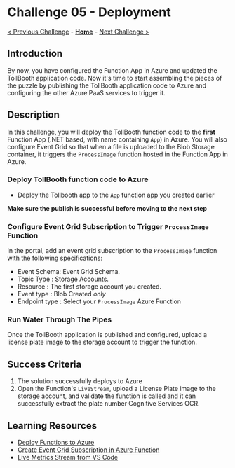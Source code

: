 # Challenge 05 - Deployment

[< Previous Challenge](./Challenge-04.md) - **[Home](../README.md)** - [Next Challenge >](./Challenge-06.md)

## Introduction

By now, you have configured the Function App in Azure and updated the TollBooth application code. Now it's time to start assembling the pieces of the puzzle by publishing the TollBooth application code to Azure and configuring the other Azure PaaS services to trigger it. 

## Description

In this challenge, you will deploy the TollBooth function code to the **first** Function App (.NET based, with name containing `App`) in Azure.  You will also configure Event Grid so that when a file is uploaded to the Blob Storage container, it triggers the `ProcessImage` function hosted in the Function App in Azure.

### Deploy TollBooth function code to Azure

- Deploy the Tollbooth app to the `App` function app you created earlier

**Make sure the publish is successful before moving to the next step**

### Configure Event Grid Subscription to Trigger `ProcessImage` Function

In the portal, add an event grid subscription to the `ProcessImage` function with the following specifications:
- Event Schema: Event Grid Schema.
- Topic Type : Storage Accounts.
- Resource : The first storage account you created.
- Event type : Blob Created _only_
- Endpoint type : Select your `ProcessImage` Azure Function

### Run Water Through The Pipes

Once the TollBooth application is published and configured, upload a license plate image to the storage account to trigger the function.

## Success Criteria

1. The solution successfully deploys to Azure
2. Open the Function's `LiveStream`, upload a License Plate image to the storage account, and validate the function is called and it can successfully extract the plate number Cognitive Services OCR. 

## Learning Resources

- [Deploy Functions to Azure](https://www.thebestcsharpprogrammerintheworld.com/2018/08/21/deploy-an-azure-function-created-from-visual-studio-2)
- [Create Event Grid Subscription in Azure Function](https://docs.microsoft.com/en-us/azure/azure-functions/functions-bindings-event-grid-trigger?tabs=csharp%2Cbash#azure-portal)
- [Live Metrics Stream from VS Code](https://learn.microsoft.com/en-us/azure/azure-functions/streaming-logs?tabs=vs-code)
